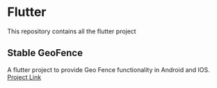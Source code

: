# Flutter
This repository contains all the flutter project

## Stable GeoFence
A flutter project to provide Geo Fence functionality in Android and IOS.\
[Project Link](https://github.com/tarique-khan/Flutter/tree/master/flutter_stable_geo_fence)
